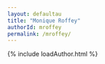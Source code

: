 ```yaml
---
layout: defaultau
title: "Monique Roffey"
authorId: mroffey
permalink: /mroffey/
---
```

{% include loadAuthor.html %}
<script>
    $(document).ready(function(){
        showAuthorBio('{{ page.authorId }}');
   });
</script>